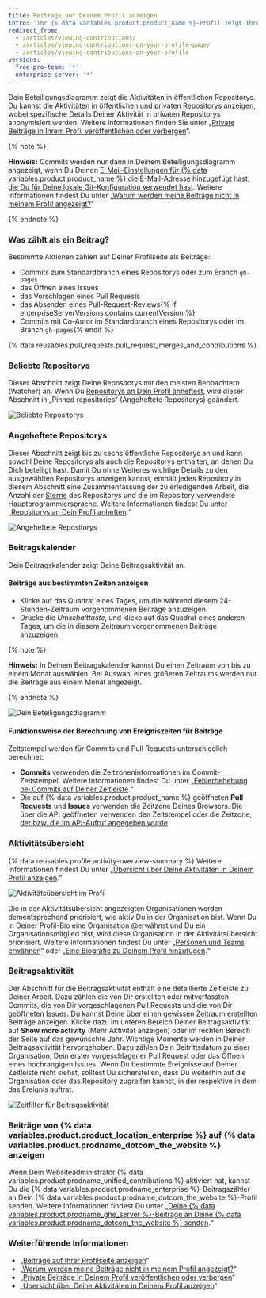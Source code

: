 ```yaml
---
title: Beiträge auf Deinem Profil anzeigen
intro: 'Ihr {% data variables.product.product_name %}-Profil zeigt Ihre angehefteten Repositorys und ein Diagramm mit Ihren Repository-Beiträgen des letzten Jahres an.'
redirect_from:
  - /articles/viewing-contributions/
  - /articles/viewing-contributions-on-your-profile-page/
  - /articles/viewing-contributions-on-your-profile
versions:
  free-pro-team: '*'
  enterprise-server: '*'
---
```


Dein Beteiligungsdiagramm zeigt die Aktivitäten in öffentlichen Repositorys. Du kannst die Aktivitäten in öffentlichen und privaten Repositorys anzeigen, wobei spezifische Details Deiner Aktivität in privaten Repositorys anonymisiert werden. Weitere Informationen finden Sie unter „[Private Beiträge in Ihrem Profil veröffentlichen oder verbergen](/articles/publicizing-or-hiding-your-private-contributions-on-your-profile)“.

{% note %}

**Hinweis:** Commits werden nur dann in Deinem Beteiligungsdiagramm angezeigt, wenn Du Deinen [E-Mail-Einstellungen für {% data variables.product.product_name %} die E-Mail-Adresse hinzugefügt hast, die Du für Deine lokale Git-Konfiguration verwendet hast](/articles/adding-an-email-address-to-your-github-account). Weitere Informationen findest Du unter „[Warum werden meine Beiträge nicht in meinem Profil angezeigt?](/articles/why-are-my-contributions-not-showing-up-on-my-profile#you-havent-added-your-local-git-commit-email-to-your-profile)“

{% endnote %}

### Was zählt als ein Beitrag?

Bestimmte Aktionen zählen auf Deiner Profilseite als Beiträge:

- Commits zum Standardbranch eines Repositorys oder zum Branch `gh-pages`
- das Öffnen eines Issues
- das Vorschlagen eines Pull Requests
- das Absenden eines Pull-Request-Reviews{% if enterpriseServerVersions contains currentVersion %}
- Commits mit Co-Autor im Standardbranch eines Repositorys oder im Branch `gh-pages`{% endif %}

{% data reusables.pull_requests.pull_request_merges_and_contributions %}

### Beliebte Repositorys

Dieser Abschnitt zeigt Deine Repositorys mit den meisten Beobachtern (Watcher) an. Wenn Du [Repositorys an Dein Profil anheftest](/articles/pinning-repositories-to-your-profile), wird dieser Abschnitt in „Pinned repositories“ (Angeheftete Repositorys) geändert.

![Beliebte Repositorys](/assets/images/help/profile/profile_popular_repositories.png)

### Angeheftete Repositorys

Dieser Abschnitt zeigt bis zu sechs öffentliche Repositorys an und kann sowohl Deine Repositorys als auch die Repositorys enthalten, an denen Du Dich beteiligt hast. Damit Du ohne Weiteres wichtige Details zu den ausgewählten Repositorys anzeigen kannst, enthält jedes Repository in diesem Abschnitt eine Zusammenfassung der zu erledigenden Arbeit, die Anzahl der [Sterne](/articles/saving-repositories-with-stars/) des Repositorys und die im Repository verwendete Hauptprogrammiersprache. Weitere Informationen findest Du unter „[Repositorys an Dein Profil anheften](/articles/pinning-repositories-to-your-profile).“

![Angeheftete Repositorys](/assets/images/help/profile/profile_pinned_repositories.png)

### Beitragskalender

Dein Beitragskalender zeigt Deine Beitragsaktivität an.

#### Beiträge aus bestimmten Zeiten anzeigen

- Klicke auf das Quadrat eines Tages, um die während diesem 24-Stunden-Zeitraum vorgenommenen Beiträge anzuzeigen.
- Drücke die *Umschalttaste*, und klicke auf das Quadrat eines anderen Tages, um die in diesem Zeitraum vorgenommenen Beiträge anzuzeigen.

{% note %}

**Hinweis:** In Deinem Beitragskalender kannst Du einen Zeitraum von bis zu einem Monat auswählen. Bei Auswahl eines größeren Zeitraums werden nur die Beiträge aus einem Monat angezeigt.

{% endnote %}

![Dein Beteiligungsdiagramm](/assets/images/help/profile/contributions_graph.png)

#### Funktionsweise der Berechnung von Ereigniszeiten für Beiträge

Zeitstempel werden für Commits und Pull Requests unterschiedlich berechnet:
- **Commits** verwenden die Zeitzoneninformationen im Commit-Zeitstempel. Weitere Informationen findest Du unter „[Fehlerbehebung bei Commits auf Deiner Zeitleiste](/articles/troubleshooting-commits-on-your-timeline).“
- Die auf {% data variables.product.product_name %} geöffneten **Pull Requests** und **Issues** verwenden die Zeitzone Deines Browsers. Die über die API geöffneten verwenden den Zeitstempel oder die Zeitzone, [der bzw. die im API-Aufruf angegeben wurde](https://developer.github.com/changes/2014-03-04-timezone-handling-changes).

### Aktivitätsübersicht

{% data reusables.profile.activity-overview-summary %} Weitere Informationen findest Du unter „[Übersicht über Deine Aktivitäten in Deinem Profil anzeigen](/articles/showing-an-overview-of-your-activity-on-your-profile).“

![Aktivitätsübersicht im Profil](/assets/images/help/profile/activity-overview-section.png)

Die in der Aktivitätsübersicht angezeigten Organisationen werden dementsprechend priorisiert, wie aktiv Du in der Organisation bist. Wenn Du in Deiner Profil-Bio eine Organisation @erwähnst und Du ein Organisationsmitglied bist, wird diese Organisation in der Aktivitätsübersicht priorisiert. Weitere Informationen findest Du unter „[Personen und Teams erwähnen](/articles/basic-writing-and-formatting-syntax/#mentioning-people-and-teams)“ oder „[Eine Biografie zu Deinem Profil hinzufügen](/articles/adding-a-bio-to-your-profile/).“

### Beitragsaktivität

Der Abschnitt für die Beitragsaktivität enthält eine detaillierte Zeitleiste zu Deiner Arbeit. Dazu zählen die von Dir erstellten oder mitverfassten Commits, die von Dir vorgeschlagenen Pull Requests und die von Dir geöffneten Issues. Du kannst Deine über einen gewissen Zeitraum erstellten Beiträge anzeigen. Klicke dazu im unteren Bereich Deiner Beitragsaktivität auf **Show more activity** (Mehr Aktivität anzeigen) oder im rechten Bereich der Seite auf das gewünschte Jahr. Wichtige Momente werden in Deiner Beitragsaktivität hervorgehoben. Dazu zählen Dein Beitrittsdatum zu einer Organisation, Dein erster vorgeschlagener Pull Request oder das Öffnen eines hochrangigen Issues. Wenn Du bestimmte Ereignisse auf Deiner Zeitleiste nicht siehst, solltest Du sicherstellen, dass Du weiterhin auf die Organisation oder das Repository zugreifen kannst, in der respektive in dem das Ereignis auftrat.

![Zeitfilter für Beitragsaktivität](/assets/images/help/profile/contributions_activity_time_filter.png)

### Beiträge von {% data variables.product.product_location_enterprise %} auf {% data variables.product.prodname_dotcom_the_website %} anzeigen

Wenn Dein Websiteadministrator {% data variables.product.prodname_unified_contributions %} aktiviert hat, kannst Du die {% data variables.product.prodname_enterprise %}-Beitragszähler an Dein {% data variables.product.prodname_dotcom_the_website %}-Profil senden. Weitere Informationen findest Du unter „[Deine {% data variables.product.prodname_ghe_server %}-Beiträge an Deine {% data variables.product.prodname_dotcom_the_website %} senden](/articles/sending-your-github-enterprise-server-contributions-to-your-github-com-profile).“

### Weiterführende Informationen

- „[Beiträge auf Ihrer Profilseite anzeigen](/articles/viewing-contributions-on-your-profile-page)“
- „[Warum werden meine Beiträge nicht in meinem Profil angezeigt?](/articles/why-are-my-contributions-not-showing-up-on-my-profile)“
- „[Private Beiträge in Deinem Profil veröffentlichen oder verbergen](/articles/publicizing-or-hiding-your-private-contributions-on-your-profile)“
- „[Übersicht über Deine Aktivitäten in Deinem Profil anzeigen](/articles/showing-an-overview-of-your-activity-on-your-profile)“
